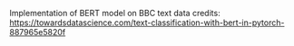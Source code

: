 Implementation of BERT model on BBC text data
credits: https://towardsdatascience.com/text-classification-with-bert-in-pytorch-887965e5820f
